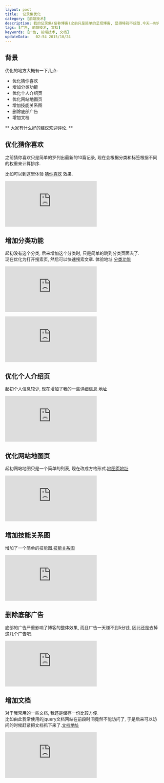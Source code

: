 ```yaml
---  
layout: post
title:  记录集优化
category: [前端技术]
description: 我的记录集(俗称博客)之前只是简单的呈现博客, 显得特别不规范.今天一时兴起, 优化了一些地方, 这里特此记录一下.  
tags: [广告, 前端技术, 文档]
keywords: [广告, 前端技术, 文档]
updateData:   02:54 2015/10/24
---
```



## 背景


优化的地方大概有一下几点:  

* 优化猜你喜欢
* 增加分类功能
* 优化个人介绍页
* 优化网站地图页
* 增加技能关系图
* 删除底部广告
* 增加文档


** 大家有什么好的建议欢迎评论. **  

## 优化猜你喜欢

之前猜你喜欢只是简单的罗列出最新的10篇记录, 现在会根据分类和标签根据不同的权重来计算排序.  

比如可以到这里体验 [猜你喜欢](//github.tiankonguse.com/blog/2014/12/05/c-base/) 效果.  

![猜你喜欢](http://tiankonguse.com/lab/cloudLink/baidupan.php?url=/1915453531/2093606149.png)


## 增加分类功能

起初没有这个分类, 后来增加这个分类时, 只是简单的跳到分类页面去了.  
现在优化为打开搜索页, 然后可以快速搜索文章. 体验地址 [分类功能](//github.tiankonguse.com/blog/2014/12/05/c-base/#disqus_container)  

![分类](http://tiankonguse.com/lab/cloudLink/baidupan.php?url=/1915453531/2109296186.png)  

![搜索页](http://tiankonguse.com/lab/cloudLink/baidupan.php?url=/1915453531/2118540179.png)  


## 优化个人介绍页

起初个人信息较少, 现在增加了我的一些详细信息.[地址](//github.tiankonguse.com/about.html)  

![个人介绍页](http://tiankonguse.com/lab/cloudLink/baidupan.php?url=/1915453531/2151315384.png)

## 优化网站地图页

起初网站地图只是一个简单的列表, 现在改成方格形式.[地图页地址](//github.tiankonguse.com/map.html)  

![网站地图页](http://tiankonguse.com/lab/cloudLink/baidupan.php?url=/1915453531/2167442673.png)  


## 增加技能关系图

增加了一个简单的技能图.[技能关系图](//github.tiankonguse.com/project/skill/)  


![技能关系图](http://tiankonguse.com/lab/cloudLink/baidupan.php?url=/1915453531/2175101862.png)  


## 删除底部广告

底部的广告严重影响了博客的整体效果, 而且广告一天赚不到5分钱, 因此还是去掉这几个广告吧.  

![广告](http://tiankonguse.com/lab/cloudLink/baidupan.php?url=/1915453531/2187528070.png)


## 增加文档

对于我常用的一些文档, 我还是储存一份比较方便.  
比如由此我常使用的jquery文档网站在前段时间竟然不能访问了, 于是后来可以访问的时候赶紧把文档抓下来了.[文档地址](//github.tiankonguse.com/doc/)  


![文档](http://tiankonguse.com/lab/cloudLink/baidupan.php?url=/1915453531/2197290869.png)








